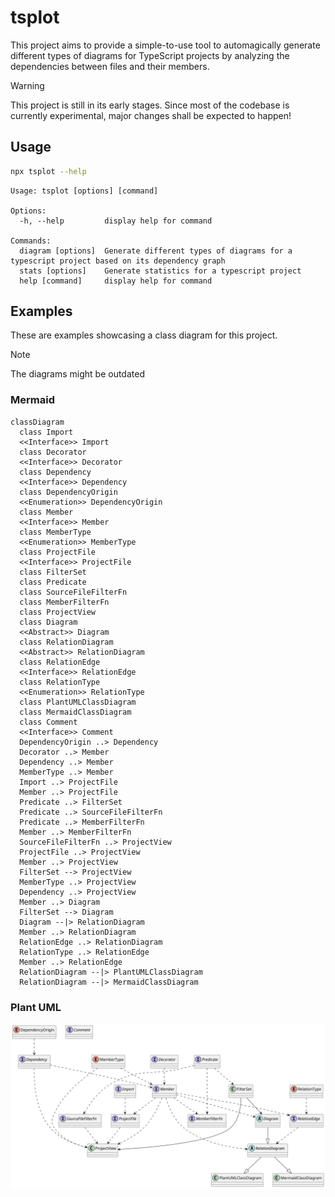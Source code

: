 # tsplot

This project aims to provide a simple-to-use tool to automagically generate different
types of diagrams for TypeScript projects by analyzing the dependencies between files
and their members.

> [!WARNING]  
> This project is still in its early stages. Since most of the codebase is currently
> experimental, major changes shall be expected to happen!

## Usage

```bash
npx tsplot --help
```

```
Usage: tsplot [options] [command]

Options:
  -h, --help         display help for command

Commands:
  diagram [options]  Generate different types of diagrams for a typescript project based on its dependency graph
  stats [options]    Generate statistics for a typescript project
  help [command]     display help for command
```

## Examples

These are examples showcasing a class diagram for this project.

> [!NOTE]  
> The diagrams might be outdated

### Mermaid

```mermaid
classDiagram
  class Import
  <<Interface>> Import
  class Decorator
  <<Interface>> Decorator
  class Dependency
  <<Interface>> Dependency
  class DependencyOrigin
  <<Enumeration>> DependencyOrigin
  class Member
  <<Interface>> Member
  class MemberType
  <<Enumeration>> MemberType
  class ProjectFile
  <<Interface>> ProjectFile
  class FilterSet
  class Predicate
  class SourceFileFilterFn
  class MemberFilterFn
  class ProjectView
  class Diagram
  <<Abstract>> Diagram
  class RelationDiagram
  <<Abstract>> RelationDiagram
  class RelationEdge
  <<Interface>> RelationEdge
  class RelationType
  <<Enumeration>> RelationType
  class PlantUMLClassDiagram
  class MermaidClassDiagram
  class Comment
  <<Interface>> Comment
  DependencyOrigin ..> Dependency
  Decorator ..> Member
  Dependency ..> Member
  MemberType ..> Member
  Import ..> ProjectFile
  Member ..> ProjectFile
  Predicate ..> FilterSet
  Predicate ..> SourceFileFilterFn
  Predicate ..> MemberFilterFn
  Member ..> MemberFilterFn
  SourceFileFilterFn ..> ProjectView
  ProjectFile ..> ProjectView
  Member ..> ProjectView
  FilterSet --> ProjectView
  MemberType ..> ProjectView
  Dependency ..> ProjectView
  Member ..> Diagram
  FilterSet --> Diagram
  Diagram --|> RelationDiagram
  Member ..> RelationDiagram
  RelationEdge ..> RelationDiagram
  RelationType ..> RelationEdge
  Member ..> RelationEdge
  RelationDiagram --|> PlantUMLClassDiagram
  RelationDiagram --|> MermaidClassDiagram
```

### Plant UML

![tsplot](./tsplot.svg)
